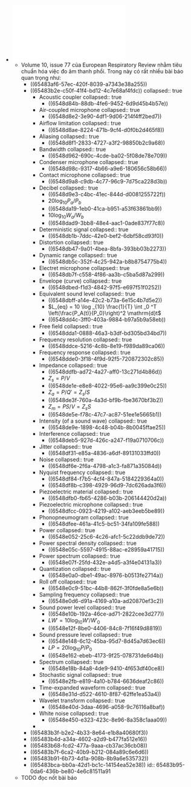 - ![Sovijärvi et al. - 2000 - Standardization of computerized respiratory sound .pdf](../assets/Sovijärvi_et_al._-_2000_-_Standardization_of_computerized_respiratory_sound_1699232153629_0.pdf)
	- Volume 10, issue 77 của European Respiratory Review nhằm tiêu chuẩn hóa việc đo âm thanh phổi. Trong này có rất nhiều bài báo quan trọng như:
		- ((65483af6-57ec-420f-8039-a7343e38a255))
		- ((65483b2e-c50f-41f4-bd12-4c7e68af4fdc))
		  collapsed:: true
			- Acoustic coupler
			  collapsed:: true
				- ((6548d84b-88db-4fe6-9452-6d9d45b4b57e))
			- Air-coupled microphone
			  collapsed:: true
				- ((6548d8e2-3e90-4df1-9d06-214f4ff2bed7))
			- Airﬂow limitation
			  collapsed:: true
				- ((6548d8ae-8224-471b-9cf4-d0f0b2d465f8))
			- Aliasing
			  collapsed:: true
				- ((6548d8f1-2833-4727-a3f2-98850b2c9a68))
			- Bandwidth
			  collapsed:: true
				- ((6548d962-690c-4cde-ba02-5f08de78e709))
			- Condenser microphone
			  collapsed:: true
				- ((6548d98c-9317-4b66-a9e6-180656c58b66))
			- Contact microphone
			  collapsed:: true
				- ((6548d9a8-c9db-4c77-96c9-7d75ca228d3b))
			- Decibel
			  collapsed:: true
				- ((6548d9e3-c4bc-41ec-844d-d0081255722f))
				- $20 \log _{10} P_a/P_b$
				- ((6548da19-1eb0-41ca-b951-a53f63861bb9))
				- $10 \log _{10} W_a/W_b$
				- ((6548dad9-3bb8-48e4-aac1-0ade837f77c8))
			- Deterministic signal
			  collapsed:: true
				- ((6548db1b-7ddc-42e0-bef2-6dbf58cd93f0))
			- Distortion
			  collapsed:: true
				- ((6548db47-9a01-4bea-8bfa-393bb03b2273))
			- Dynamic range
			  collapsed:: true
				- ((6548db5c-352f-4c25-942a-b8b8754775b4))
			- Electret microphone
			  collapsed:: true
				- ((6548db7f-c558-4f86-aa3b-c5ba5d87a299))
			- Envelope (curve)
			  collapsed:: true
				- ((6548dbed-f1d3-4842-97f5-e697f51f0252))
			- Equivalent sound level
			  collapsed:: true
				- ((6548dbff-a14e-42c2-b73a-6e15c4b7d5e2))
				- $L_{eq} = 10 \log _{10} \frac{1}{T} \int _0 ^T \left(\frac{P_A(t)}{P_0}\right)^2 \mathrm{d}t$
				- ((6548dd4c-3ff0-403a-9884-b97a5b9a58eb))
			- Free ﬁeld
			  collapsed:: true
				- ((6548dda1-0888-46a3-b3df-bd305bd34bd7))
			- Frequency resolution
			  collapsed:: true
				- ((6548ddce-5216-4c8b-8e19-f989da89ca06))
			- Frequency response
			  collapsed:: true
				- ((6548dde0-3f18-4f9d-92f5-720872302c85))
			- Impedance
			  collapsed:: true
				- ((6548ddfb-ad72-4a27-aff0-13c271d4b86d))
				- $Z_s = P/V$
				- ((6548de1e-e8e8-4022-95e6-aa9c399e0c25))
				- $Z_a = P/Q' = Z_s/S$
				- ((6548de3f-760a-4a3d-bf9b-fbe3670bf3b2))
				- $Z_m = PS/V = Z_sS$
				- ((6548de5e-f78c-47c7-ac87-51ee1e5665b1))
			- Intensity (of a sound wave)
			  collapsed:: true
				- ((6548de9e-1898-4c48-b04b-8b0045ffae25))
			- Interference
			  collapsed:: true
				- ((6548deb5-927d-426c-a247-f19a0710706c))
			- Jitter
			  collapsed:: true
				- ((6548df31-e85a-4836-a6df-89131033ffd0))
			- Noise
			  collapsed:: true
				- ((6548df6e-2f6a-4798-a1c3-fa871a35084d))
			- Nyquist frequency
			  collapsed:: true
				- ((6548df84-f7b5-4cf4-847a-5184229364a0))
				- ((6548df8b-c398-4929-96d9-7dc626ada3f6))
			- Piezoelectric material
			  collapsed:: true
				- ((6548dfb0-fb65-4286-b03b-206144420d2a))
			- Piezoelectric microphone
			  collapsed:: true
				- ((6548dfcc-0923-4219-a102-aeb3eeb5be89))
			- Phonopneumogram
			  collapsed:: true
				- ((6548dfee-461a-41c5-bc51-34fa109fe588))
			- Power
			  collapsed:: true
				- ((6548e052-25c6-4c26-afc1-5c22ddb9de72))
			- Power spectral density
			  collapsed:: true
				- ((6548e05c-5597-4915-88ac-e28959a41715))
			- Power spectrum
			  collapsed:: true
				- ((6548e07f-25fd-432e-a4d5-a3f4e04131a3))
			- Quantization
			  collapsed:: true
				- ((6548e0a0-dbe1-49ac-8976-b0513fe2714a))
			- Roll off
			  collapsed:: true
				- ((6548e0c9-51bc-44b8-862f-3f0fde8a5e6b))
			- Sampling frequency
			  collapsed:: true
				- ((6548e0d6-d91a-4169-a10a-ad20870ef3c2))
			- Sound power level
			  collapsed:: true
				- ((6548e10b-192a-46ce-ad71-2822cee3d277))
				- $LW' = 10 \log _{10} W'/W'_0$
				- ((6548e12f-8be0-4406-84c8-7f16f49d8819))
			- Sound pressure level
			  collapsed:: true
				- ((6548e148-6c12-45ba-95d7-8d45a7d63ec6))
				- $LP = 20 \log _{10} P/P_0$
				- ((6548e162-ebeb-4173-9f25-078731de6d4b))
			- Spectrum
			  collapsed:: true
				- ((6548e18b-84a8-4de9-9410-4f653df40ce8))
			- Stochastic signal
			  collapsed:: true
				- ((6548e2fb-e819-4a10-b784-6636deaf2c86))
			- Time-expanded waveform
			  collapsed:: true
				- ((6548e31d-d522-4610-8f87-62ffe1ea53a4))
			- Wavelet transform
			  collapsed:: true
				- ((6548e40d-3daa-4696-a058-9c76116a8baf))
			- White noise
			  collapsed:: true
				- ((6548e450-e323-423c-8e96-8a358c1aaa09))
			-
		- ((65483b3f-b2e2-4b33-8e64-e1b8a40680f3))
		- ((65483b4d-a34a-4602-a2d9-b477fa512e16))
		- ((65483b68-fcd2-477a-9aaa-cb37ac36cb08))
		- ((65483b7f-6ca2-40b9-b212-084a89c6e6d6))
		- ((65483b91-6b73-4d1a-908b-8b9a6e535732))
		- ((65483bca-bb0a-42d1-bc1c-14154ea52e38))
		  id:: 65483b95-0da6-436b-be80-4e6c81511a91
	- TODO đọc nốt bài báo